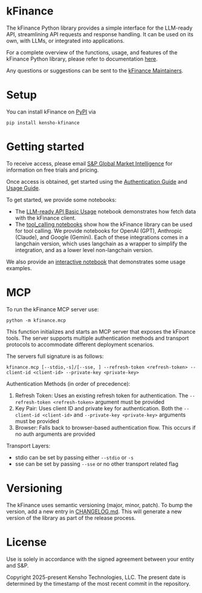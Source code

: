 # kFinance

The kFinance Python library provides a simple interface for the LLM-ready API, streamlining API requests and response handling. It can be used on its own, with LLMs, or integrated into applications.

For a complete overview of the functions, usage, and features of the kFinance Python library, please refer to documentation [here](https://kensho-kfinance.readthedocs.io/en/stable/).

Any questions or suggestions can be sent to the [kFinance Maintainers](kfinance-maintainers@kensho.com).

# Setup

You can install kFinance on [PyPI](https://pypi.org/project/kensho-kfinance/) via

`pip install kensho-kfinance`

# Getting started

To receive access, please email [S&P Global Market Intelligence](market.intelligence@spglobal.com) for information on free trials and pricing.

Once access is obtained, get started using the [Authentication Guide](https://docs.kensho.com/llmreadyapi/kf-authentication) and [Usage Guide](https://docs.kensho.com/llmreadyapi/usage).

To get started, we provide some notebooks:

- The [LLM-ready API Basic Usage](example_notebooks%2Fbasic_usage.ipynb) notebook demonstrates how
fetch data with the kFinance client.
- The [tool_calling notebooks](example_notebooks%2Ftool_calling) show how the kFinance library can
be used for tool calling. We provide notebooks for OpenAI (GPT), Anthropic (Claude), and Google
  (Gemini). Each of these integrations comes in a langchain version, which uses langchain as a
wrapper to simplify the integration, and as a lower level non-langchain version.

We also provide an [interactive notebook](example_notebooks/basic_usage.ipynb) that demonstrates some usage examples.

# MCP

To run the kFinance MCP server use:

`python -m kfinance.mcp`

This function initializes and starts an MCP server that exposes the kFinance tools. The server supports multiple authentication methods and transport protocols to accommodate different deployment scenarios.

The servers full signature is as follows:

`kfinance.mcp [--stdio,-s]/[--sse, ] --refresh-token <refresh-token> --client-id <client-id> --private-key <private-key>`

Authentication Methods (in order of precedence):
1. Refresh Token: Uses an existing refresh token for authentication. The `--refresh-token <refresh-token>` argument must be provided
2. Key Pair: Uses client ID and private key for authentication. Both the `--client-id <client-id>` and `--private-key <private-key>` arguments must be provided
3. Browser: Falls back to browser-based authentication flow. This occurs if no auth arguments are provided

Transport Layers:
- stdio can be set by passing either `--stdio` or `-s`
- sse can be set by passing `--sse` or no other transport related flag

# Versioning
The kFinance uses semantic versioning (major, minor, patch).
To bump the version, add a new entry in [CHANGELOG.md](kfinance%2FCHANGELOG.md).
This will generate a new version of the library as part of the release process.

# License

Use is solely in accordance with the signed agreement between your entity and S&P.

Copyright 2025-present Kensho Technologies, LLC. The present date is determined by the timestamp of the most recent commit in the repository.
